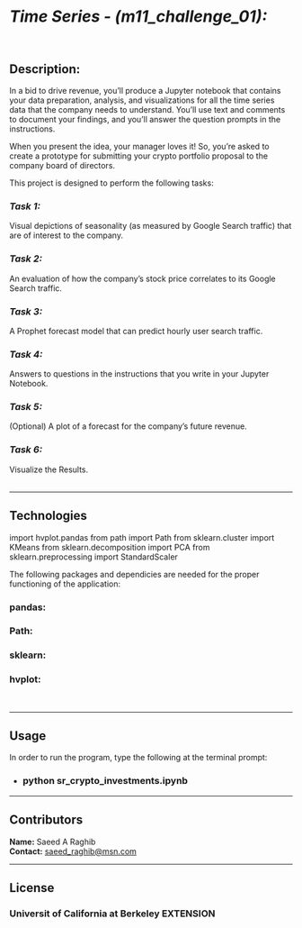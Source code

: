 # *Time Series - (m11_challenge_01):*<br><br>

## **Description:**<br>
In a bid to drive revenue, you’ll produce a Jupyter notebook that contains your data preparation, analysis, and visualizations for all the time series data that the company needs to understand. You’ll use text and comments to document your findings, and you’ll answer the question prompts in the instructions.

When you present the idea, your manager loves it! So, you’re asked to create a prototype for submitting your crypto portfolio proposal to the company board of directors.

This project is designed to perform the following tasks:
<br>

### ***Task 1:***<br>
Visual depictions of seasonality (as measured by Google Search traffic) that are of interest to the company.
<br>
### ***Task 2:***<br>
An evaluation of how the company’s stock price correlates to its Google Search traffic.
<br>
### ***Task 3:***<br>
A Prophet forecast model that can predict hourly user search traffic.
<br>
### ***Task 4:***<br>
Answers to questions in the instructions that you write in your Jupyter Notebook.
<br>
### ***Task 5:***<br>
(Optional) A plot of a forecast for the company’s future revenue.
<br>
### ***Task 6:***<br>
Visualize the Results.
<br>
<br>

---

## Technologies

import hvplot.pandas
from path import Path
from sklearn.cluster import KMeans
from sklearn.decomposition import PCA
from sklearn.preprocessing import StandardScaler

The following packages and dependicies are needed for the proper functioning of the application:

### **pandas**:<br>
### **Path**:<br>
### **sklearn**:<br>
### **hvplot:**<br>
<br>

---

## Usage

In order to run the program, type the following at the terminal prompt:
* ### python sr_crypto_investments.ipynb

---

## Contributors

**Name:** Saeed A Raghib<br>
**Contact:** saeed_raghib@msn.com

---

## License

### Universit of California at Berkeley EXTENSION
